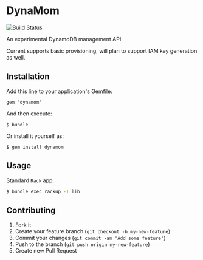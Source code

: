 # DynaMom

[![Build Status](https://secure.travis-ci.org/gorsuch/dynamom.png)](http://travis-ci.org/gorsuch/dynamom)

An experimental DynamoDB management API

Current supports basic provisioning, will plan to support IAM key generation as well.

## Installation

Add this line to your application's Gemfile:

    gem 'dynamom'

And then execute:

    $ bundle

Or install it yourself as:

    $ gem install dynamom

## Usage

Standard `Rack` app:

```bash
$ bundle exec rackup -I lib
```

## Contributing

1. Fork it
2. Create your feature branch (`git checkout -b my-new-feature`)
3. Commit your changes (`git commit -am 'Add some feature'`)
4. Push to the branch (`git push origin my-new-feature`)
5. Create new Pull Request
